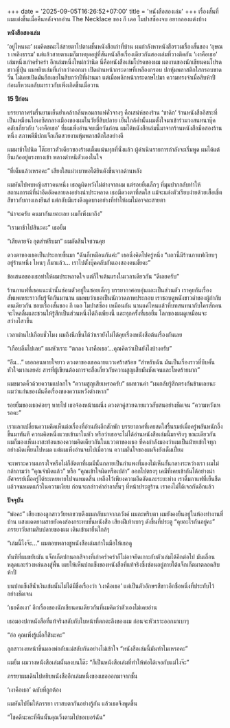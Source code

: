 +++
date = '2025-09-05T16:26:52+07:00'
title = 'หนังสือสองเล่ม'
+++
เรื่องสั้นที่ผมแต่งขึ้นเมื่อคืนหลังจากอ่าน The Necklace ของ กี เดอ โมปาสซ็องจบ อยากลองแต่งบ้าง

**หนังสือสองเล่ม**

‘อยู่ไหนนะ’ ผมคิดขณะไล่สายตาไปตามชั้นหนังสือเก่าที่บ้าน ผมกำลังหาหนังสือรวมเรื่องสั้นของ ‘อุษณา เพลิงธรรม’ แต่แล้วสายตาผมก็มาหยุดอยู่ที่สันหนังสือเรื่องเดียวกันสองเล่มที่วางติดกัน ‘เงาคือเธอ’ เล่มหนึ่งเก่าคร่ำคร่า อีกเล่มหนึ่งใหม่กว่านิด นี่คือหนังสือเล่มโปรดของผม ผลงานของนักเขียนคนโปรดชาวญี่ปุ่น ผมหยิบเล่มที่เก่ากว่าออกมา เปิดผ่านหน้ากระดาษที่เหลืองกรอบ ปกหุ้มพลาสติกใสกรอบขาดวิ่น ไม่เคยเปิดมันอีกเลยในสิบกว่าปีที่ผ่านมา แต่เมื่อพลิกหน้ากระดาษไปมา ความทรงจำเมื่อสิบห้าปีก่อนก็หวนกลับมาราวกับเพิ่งเกิดขึ้นเมื่อวาน

**15 ปีก่อน**

บรรยากาศร่มรื่นยามเย็นย่ำเคล้ากลิ่นหอมกาแฟคั่วจางๆ คือเสน่ห์ของร้าน ‘ซาดิก’ ร้านหนังสืออิสระที่เป็นเหมือนโอเอซิสกลางเมืองของผมในวัยยี่สิบปลาย เย็นใกล้ค่ำนั้นผมตั้งใจมาเข้าร่วมวงสนทนาบุ๊คคลับเกี่ยวกับ ‘เงาคือเธอ’ ที่ผมเพิ่งอ่านจบเมื่อวันก่อน ผมได้หนังสือเล่มนี้มาจากร้านหนังสือมือสองร้านหนึ่ง สภาพดีมีปกแจ็กเก็ตสวยงามหุ้มพลาสติกใสอย่างดี

ผมมาช้าไปนิด โต๊ะยาวตัวเดียวของร้านเต็มแน่นทุกที่นั่งแล้ว ผู้ดำเนินรายการกำลังจะเริ่มพูด ผมได้แต่ยืนเก้ออยู่ตรงทางเข้า พลางตำหนิตัวเองในใจ

“ที่เต็มแล้วเหรอคะ” เสียงใสแผ่วเบาพอได้ยินดังขึ้นจากด้านหลัง

ผมหันไปพบหญิงสาวคนหนึ่ง เธอดูผิดหวังไม่ต่างจากผม แต่รอยยิ้มเล็กๆ ที่มุมปากกลับทำให้สถานการณ์ที่น่าอึดอัดคลายลงอย่างน่าประหลาด เธอมีดวงตาที่สดใส แม้จะแต่งตัวเรียบง่ายด้วยเสื้อเชิ้ตสีขาวกับกางเกงยีนส์ แต่กลับมีแรงดึงดูดบางอย่างที่ทำให้ผมไม่อาจละสายตา

“น่าจะครับ คนมากันเยอะเลย ผมก็เพิ่งมาถึง”

“เรามาช้าไปสินะคะ” เธอยิ้ม

“เสียดายจัง อุตส่าห์รีบมา” ผมตัดสินใจชวนคุย

ดวงตาของเธอเป็นประกายขึ้นมา “ฉันก็เหมือนกันค่ะ” เธอนิ่งคิดไปครู่หนึ่ง “แถวนี้มีร้านกาแฟเงียบๆ อยู่ร้านหนึ่ง ไหนๆ ก็มาแล้ว… เราไปตั้งบุ๊คคลับกันเองสองคนมั้ยคะ”

ข้อเสนอของเธอทำให้ผมประหลาดใจ แต่ก็ใจเต้นแรงในเวลาเดียวกัน “ดีเลยครับ”

ร้านกาแฟที่เธอแนะนำนั้นซ่อนตัวอยู่ในซอยเล็กๆ บรรยากาศอบอุ่นและเป็นส่วนตัว เราคุยกันเรื่องสัพเพเหระราวกับรู้จักกันมานาน ผมพบว่าเธอเป็นนักวาดภาพประกอบ เราชอบดูหนังขาวดำของผู้กำกับคนเดียวกัน ชอบเรื่องสั้นของ กี เดอ โมปาสซ็อง เหมือนกัน นานแค่ไหนแล้วที่บทสนทนากับใครสักคนจะไหลลื่นและชวนให้รู้สึกเป็นส่วนหนึ่งได้ถึงเพียงนี้ และทุกครั้งที่เธอยิ้ม โลกของผมดูเหมือนจะสว่างไสวขึ้น

เวลาผ่านไปเกือบชั่วโมง ผมถึงนึกขึ้นได้ว่าเรายังไม่ได้คุยเรื่องหนังสือต้นเรื่องกันเลย

“เกือบลืมไปเลย” ผมหัวเราะ “ตกลง ‘เงาคือเธอ’...คุณคิดว่าเป็นยังไงบ้างครับ”

“อืม...” เธอถอนหายใจยาว ดวงตาของเธอฉายแววเศร้าสร้อย “สำหรับฉัน มันเป็นเรื่องราวที่บีบคั้นหัวใจมากเลยค่ะ สารที่ผู้เขียนต้องการจะสื่อเกี่ยวกับความสูญเสียมันชัดเจนและโหดร้ายมาก”

ผมขมวดคิ้วด้วยความแปลกใจ “ความสูญเสียเหรอครับ” ผมทวนคำ “ผมกลับรู้สึกตรงกันข้ามเลยนะ ผมว่าแก่นของมันคือเรื่องของความหวังต่างหาก”

รอยยิ้มของเธอค่อยๆ หายไป เธอจ้องหน้าผมนิ่ง ดวงตาคู่สวยฉายแววสับสนอย่างชัดเจน “ความหวังเหรอคะ”

เราแลกเปลี่ยนความคิดเห็นต่อเรื่องที่อ่านกันอีกสักพัก บรรยากาศที่เคยสดใสรื่นรมย์เมื่อครู่พลันหนักอึ้งขึ้นมาทันที ความคิดหนึ่งแวบเข้ามาในหัว หรือว่าเธอจะไม่ได้อ่านหนังสือเล่มนี้มาจริงๆ ขณะเดียวกัน ผมก็มองเห็นเงาสะท้อนของความคิดเดียวกันในแววตาของเธอ ที่คงกำลังมองว่าผมเป็นฝ่ายเข้าใจทุกอย่างผิดเพี้ยนไปหมด แต่ผมเพิ่งอ่านจบไปเมื่อวาน ความมั่นใจของผมจึงยังเต็มเปี่ยม

จะเพราะความเกรงใจหรือไม่ก็อัตตาที่ผมมีนั้นกลายเป็นกำแพงที่มองไม่เห็นกั้นกลางระหว่างเรา ผมไม่กล้าถามว่า “คุณจำผิดแล้ว” หรือ “คุณเข้าใจผิดหรือเปล่า” ออกไปตรงๆ เคมีที่เคยเข้ากันได้อย่างน่าอัศจรรย์เมื่อครู่ได้ระเหยหายไปจนหมดสิ้น เหลือไว้เพียงความอึดอัดและระยะห่าง เราดื่มกาแฟที่เย็นชืดแล้วจนหมดแก้วในความเงียบ ก่อนจะกล่าวคำอำลาสั้นๆ ที่หน้าประตูร้าน เราคงไม่ได้เจอกันอีกแล้ว

**ปัจจุบัน**

“พ่อคะ” เสียงของลูกสาววัยหกขวบดึงผมกลับมาจากภวังค์ ผมกะพริบตา ผมยังคงยืนอยู่ในห้องทำงานที่บ้าน แสงแดดยามสายยังคงส่องกระทบชั้นหนังสือ เสียงฝีเท้าเบาๆ ดังขึ้นที่ประตู “คุยอะไรกันอยู่คะ” ภรรยาวัยสามสิบปลายของผม เดินเข้ามายืนใกล้ๆ

“เล่มนี้ไงจ๊ะ...” ผมตอบพลางชูหนังสือเล่มเก่าในมือให้เธอดู

ทันทีที่ผมขยับมัน แจ็กเก็ตปกนอกสีจางที่เก่าคร่ำคร่าก็ไม่อาจยึดเกาะกับตัวเล่มได้อีกต่อไป มันเลื่อนหลุดและร่วงหล่นลงสู่พื้น เผยให้เห็นปกแข็งของหนังสือที่แท้จริงซึ่งซ่อนอยู่ภายใต้แจ็กเก็ตมาตลอดสิบห้าปี

บนปกแข็งสีน้ำเงินเข้มนั้นไม่ได้มีชื่อเรื่องว่า ‘เงาคือเธอ’ แต่เป็นตัวอักษรสีขาวอีกชื่อหนึ่งที่ประทับไว้อย่างชัดเจน

‘เธอคือเงา’ อีกเรื่องของนักเขียนคนเดียวกันที่ผมคิดว่าตัวเองไม่เคยอ่าน

เธอมองปกหนังสือที่แท้จริงสลับกับใบหน้าที่ตกตะลึงของผม ก่อนจะหัวเราะออกมาเบาๆ 

“อ๋อ คุณเพิ่งรู้เมื่อกี้สินะคะ”

ลูกสาวเงยหน้าขึ้นมองพ่อกับแม่สลับกันอย่างไม่เข้าใจ “หนังสือเล่มนี้มันทำไมเหรอคะ”

ผมยิ้ม ผมวางหนังสือเล่มนั้นลงบนโต๊ะ “ก็เป็นหนังสือเล่มที่ทำให้พ่อได้เจอกับแม่ไงจ๊ะ”

ภรรยาผมเดินไปหยิบหนังสืออีกเล่มหนึ่งของเธอออกมาจากชั้น 

‘เงาคือเธอ’ ฉบับที่ถูกต้อง

ผมหันไปยิ้มให้ภรรยา เราสบตากันอย่างรู้กัน แล้วเธอจึงพูดขึ้น

“โชคดีนะคะที่คืนนั้นคุณวิ่งตามไปขอเบอร์ฉัน”